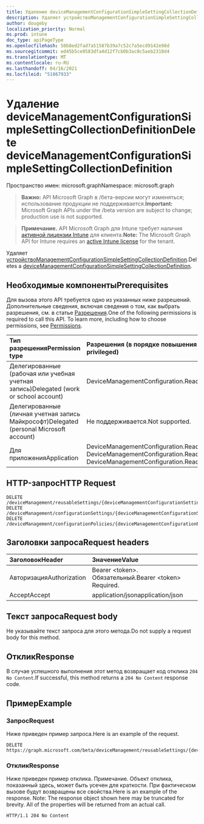 ```yaml
---
title: Удаление deviceManagementConfigurationSimpleSettingCollectionDefinition
description: Удаляет устройствоManagementConfigurationSimpleSettingCollectionDefinition.
author: dougeby
localization_priority: Normal
ms.prod: intune
doc_type: apiPageType
ms.openlocfilehash: 50b8ed2fad7a51587b39a7c52c7a5ecd9142e98d
ms.sourcegitcommit: ed45b5ce0583dfa4d12f7cb0b3ac0c5aeb2318d4
ms.translationtype: MT
ms.contentlocale: ru-RU
ms.lasthandoff: 04/16/2021
ms.locfileid: "51867933"
---
```

# <a name="delete-devicemanagementconfigurationsimplesettingcollectiondefinition"></a><span data-ttu-id="95c43-103">Удаление deviceManagementConfigurationSimpleSettingCollectionDefinition</span><span class="sxs-lookup"><span data-stu-id="95c43-103">Delete deviceManagementConfigurationSimpleSettingCollectionDefinition</span></span>

<span data-ttu-id="95c43-104">Пространство имен: microsoft.graph</span><span class="sxs-lookup"><span data-stu-id="95c43-104">Namespace: microsoft.graph</span></span>

> <span data-ttu-id="95c43-105">**Важно:** API Microsoft Graph в /бета-версии могут изменяться; использование продукции не поддерживается.</span><span class="sxs-lookup"><span data-stu-id="95c43-105">**Important:** Microsoft Graph APIs under the /beta version are subject to change; production use is not supported.</span></span>

> <span data-ttu-id="95c43-106">**Примечание.** API Microsoft Graph для Intune требует наличия [активной лицензии Intune](https://go.microsoft.com/fwlink/?linkid=839381) для клиента.</span><span class="sxs-lookup"><span data-stu-id="95c43-106">**Note:** The Microsoft Graph API for Intune requires an [active Intune license](https://go.microsoft.com/fwlink/?linkid=839381) for the tenant.</span></span>

<span data-ttu-id="95c43-107">Удаляет [устройствоManagementConfigurationSimpleSettingCollectionDefinition](../resources/intune-deviceconfigv2-devicemanagementconfigurationsimplesettingcollectiondefinition.md).</span><span class="sxs-lookup"><span data-stu-id="95c43-107">Deletes a [deviceManagementConfigurationSimpleSettingCollectionDefinition](../resources/intune-deviceconfigv2-devicemanagementconfigurationsimplesettingcollectiondefinition.md).</span></span>

## <a name="prerequisites"></a><span data-ttu-id="95c43-108">Необходимые компоненты</span><span class="sxs-lookup"><span data-stu-id="95c43-108">Prerequisites</span></span>
<span data-ttu-id="95c43-p101">Для вызова этого API требуется одно из указанных ниже разрешений. Дополнительные сведения, включая сведения о том, как выбрать разрешения, см. в статье [Разрешения](/graph/permissions-reference).</span><span class="sxs-lookup"><span data-stu-id="95c43-p101">One of the following permissions is required to call this API. To learn more, including how to choose permissions, see [Permissions](/graph/permissions-reference).</span></span>

|<span data-ttu-id="95c43-111">Тип разрешения</span><span class="sxs-lookup"><span data-stu-id="95c43-111">Permission type</span></span>|<span data-ttu-id="95c43-112">Разрешения (в порядке повышения привилегий)</span><span class="sxs-lookup"><span data-stu-id="95c43-112">Permissions (from least to most privileged)</span></span>|
|:---|:---|
|<span data-ttu-id="95c43-113">Делегированные (рабочая или учебная учетная запись)</span><span class="sxs-lookup"><span data-stu-id="95c43-113">Delegated (work or school account)</span></span>|<span data-ttu-id="95c43-114">DeviceManagementConfiguration.ReadWrite.All</span><span class="sxs-lookup"><span data-stu-id="95c43-114">DeviceManagementConfiguration.ReadWrite.All</span></span>|
|<span data-ttu-id="95c43-115">Делегированные (личная учетная запись Майкрософт)</span><span class="sxs-lookup"><span data-stu-id="95c43-115">Delegated (personal Microsoft account)</span></span>|<span data-ttu-id="95c43-116">Не поддерживается.</span><span class="sxs-lookup"><span data-stu-id="95c43-116">Not supported.</span></span>|
|<span data-ttu-id="95c43-117">Для приложения</span><span class="sxs-lookup"><span data-stu-id="95c43-117">Application</span></span>|<span data-ttu-id="95c43-118">DeviceManagementConfiguration.Read.All, DeviceManagementConfiguration.ReadWrite.All</span><span class="sxs-lookup"><span data-stu-id="95c43-118">DeviceManagementConfiguration.Read.All, DeviceManagementConfiguration.ReadWrite.All</span></span>|

## <a name="http-request"></a><span data-ttu-id="95c43-119">HTTP-запрос</span><span class="sxs-lookup"><span data-stu-id="95c43-119">HTTP Request</span></span>
<!-- {
  "blockType": "ignored"
}
-->
``` http
DELETE /deviceManagement/reusableSettings/{deviceManagementConfigurationSettingDefinitionId}
DELETE /deviceManagement/configurationSettings/{deviceManagementConfigurationSettingDefinitionId}
DELETE /deviceManagement/configurationPolicies/{deviceManagementConfigurationPolicyId}/settings/{deviceManagementConfigurationSettingId}/settingDefinitions/{deviceManagementConfigurationSettingDefinitionId}
```

## <a name="request-headers"></a><span data-ttu-id="95c43-120">Заголовки запроса</span><span class="sxs-lookup"><span data-stu-id="95c43-120">Request headers</span></span>
|<span data-ttu-id="95c43-121">Заголовок</span><span class="sxs-lookup"><span data-stu-id="95c43-121">Header</span></span>|<span data-ttu-id="95c43-122">Значение</span><span class="sxs-lookup"><span data-stu-id="95c43-122">Value</span></span>|
|:---|:---|
|<span data-ttu-id="95c43-123">Авторизация</span><span class="sxs-lookup"><span data-stu-id="95c43-123">Authorization</span></span>|<span data-ttu-id="95c43-124">Bearer &lt;token&gt;. Обязательный.</span><span class="sxs-lookup"><span data-stu-id="95c43-124">Bearer &lt;token&gt; Required.</span></span>|
|<span data-ttu-id="95c43-125">Accept</span><span class="sxs-lookup"><span data-stu-id="95c43-125">Accept</span></span>|<span data-ttu-id="95c43-126">application/json</span><span class="sxs-lookup"><span data-stu-id="95c43-126">application/json</span></span>|

## <a name="request-body"></a><span data-ttu-id="95c43-127">Текст запроса</span><span class="sxs-lookup"><span data-stu-id="95c43-127">Request body</span></span>
<span data-ttu-id="95c43-128">Не указывайте текст запроса для этого метода.</span><span class="sxs-lookup"><span data-stu-id="95c43-128">Do not supply a request body for this method.</span></span>

## <a name="response"></a><span data-ttu-id="95c43-129">Отклик</span><span class="sxs-lookup"><span data-stu-id="95c43-129">Response</span></span>
<span data-ttu-id="95c43-130">В случае успешного выполнения этот метод возвращает код отклика `204 No Content`.</span><span class="sxs-lookup"><span data-stu-id="95c43-130">If successful, this method returns a `204 No Content` response code.</span></span>

## <a name="example"></a><span data-ttu-id="95c43-131">Пример</span><span class="sxs-lookup"><span data-stu-id="95c43-131">Example</span></span>

### <a name="request"></a><span data-ttu-id="95c43-132">Запрос</span><span class="sxs-lookup"><span data-stu-id="95c43-132">Request</span></span>
<span data-ttu-id="95c43-133">Ниже приведен пример запроса.</span><span class="sxs-lookup"><span data-stu-id="95c43-133">Here is an example of the request.</span></span>
``` http
DELETE https://graph.microsoft.com/beta/deviceManagement/reusableSettings/{deviceManagementConfigurationSettingDefinitionId}
```

### <a name="response"></a><span data-ttu-id="95c43-134">Отклик</span><span class="sxs-lookup"><span data-stu-id="95c43-134">Response</span></span>
<span data-ttu-id="95c43-p102">Ниже приведен пример отклика. Примечание. Объект отклика, показанный здесь, может быть усечен для краткости. При фактическом вызове будут возвращены все свойства.</span><span class="sxs-lookup"><span data-stu-id="95c43-p102">Here is an example of the response. Note: The response object shown here may be truncated for brevity. All of the properties will be returned from an actual call.</span></span>
``` http
HTTP/1.1 204 No Content
```




